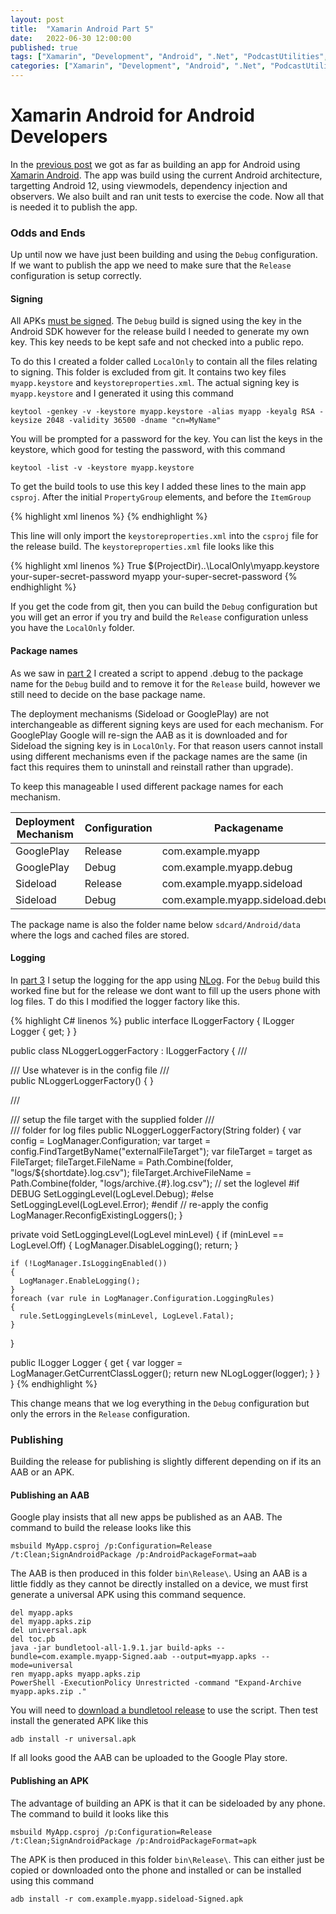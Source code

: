 ```yaml
---
layout: post
title:  "Xamarin Android Part 5"
date:   2022-06-30 12:00:00
published: true
tags: ["Xamarin", "Development", "Android", ".Net", "PodcastUtilities", "Mobile"]
categories: ["Xamarin", "Development", "Android", ".Net", "PodcastUtilities", "Mobile"]
---
```


# Xamarin Android for Android Developers

In the [previous post][part-4-url] we got as far as building an app for Android using [Xamarin Android][xamarin-android-url]. The app was build using the current Android architecture, targetting Android 12, using viewmodels, dependency injection and observers. We also built and ran unit tests to exercise the code. Now all that is needed it to publish the app.

### Odds and Ends

Up until now we have just been building and using the `Debug` configuration. If we want to publish the app we need to make sure that the `Release` configuration is setup correctly.

#### Signing

All APKs [must be signed][apk-signing-url]. The `Debug` build is signed using the key in the Android SDK however for the release build I needed to generate my own key. This key needs to be kept safe and not checked into a public repo.

To do this I created a folder called `LocalOnly` to contain all the files relating to signing. This folder is excluded from git. It contains two key files `myapp.keystore` and `keystoreproperties.xml`. The actual signing key is `myapp.keystore` and I generated it using this command

```
keytool -genkey -v -keystore myapp.keystore -alias myapp -keyalg RSA -keysize 2048 -validity 36500 -dname "cn=MyName"
```

You will be prompted for a password for the key. You can list the keys in the keystore, which good for testing the password, with this command

```
keytool -list -v -keystore myapp.keystore
```

To get the build tools to use this key I added these lines to the main app `csproj`. After the initial `PropertyGroup` elements, and before the `ItemGroup`

{% highlight xml linenos %}
</PropertyGroup>
<Import Project="$(ProjectDir)..\LocalOnly\keystoreproperties.xml" Condition=" '$(Configuration)|$(Platform)' == 'Release|AnyCPU' " />
<ItemGroup>
{% endhighlight %}

This line will only import the `keystoreproperties.xml` into the `csproj` file for the release build. The `keystoreproperties.xml` file looks like this

{% highlight xml linenos %}
<Project xmlns="http://schemas.microsoft.com/developer/msbuild/2003">
  <PropertyGroup Condition=" '$(Configuration)|$(Platform)' == 'Release|AnyCPU' ">
    <AndroidKeyStore>True</AndroidKeyStore>
    <AndroidSigningKeyStore>$(ProjectDir)..\LocalOnly\myapp.keystore</AndroidSigningKeyStore>
    <AndroidSigningStorePass>your-super-secret-password</AndroidSigningStorePass>
    <AndroidSigningKeyAlias>myapp</AndroidSigningKeyAlias>
    <AndroidSigningKeyPass>your-super-secret-password</AndroidSigningKeyPass>
  </PropertyGroup>
</Project>{% endhighlight %}

If you get the code from git, then you can build the `Debug` configuration but you will get an error if you try and build the `Release` configuration unless you have the `LocalOnly` folder.

#### Package names

As we saw in [part 2][part-2-url] I created a script to append .debug to the package name for the `Debug` build and to remove it for the `Release` build, however we still need to decide on the base package name. 

The deployment mechanisms (Sideload or GooglePlay) are not interchangeable as different signing keys are used for each mechanism. For GooglePlay Google will re-sign the AAB as it is downloaded and for Sideload the signing key is in `LocalOnly`. For that reason users cannot install using different mechanisms even if the package names are the same (in fact this requires them to uninstall and reinstall rather than upgrade).

To keep this manageable I used different package names for each mechanism.

| Deployment Mechanism | Configuration | Packagename |
| -------------------- | ------------- | ----------- |
| GooglePlay           | Release       | com.example.myapp
| GooglePlay           | Debug         | com.example.myapp.debug
| Sideload             | Release       | com.example.myapp.sideload
| Sideload             | Debug         | com.example.myapp.sideload.debug 

The package name is also the folder name below `sdcard/Android/data` where the logs and cached files are stored.

#### Logging

In [part 3][part-3-url] I setup the logging for the app using [NLog][nlog-url]. For the `Debug` build this worked fine but for the release we dont want to fill up the users phone with log files. T do this I modified the logger factory like this.

{% highlight C# linenos %}
public interface ILoggerFactory
{
  ILogger Logger { get; }
}

public class NLoggerLoggerFactory : ILoggerFactory
{
  /// <summary>
  /// Use whatever is in the config file
  /// </summary>
  public NLoggerLoggerFactory()
  {
  }

  /// <summary>
  /// setup the file target with the supplied folder
  /// </summary>
  /// <param name="folder">folder for log files</param>
  public NLoggerLoggerFactory(String folder)
  {
    var config = LogManager.Configuration;
    var target = config.FindTargetByName("externalFileTarget");
    var fileTarget = target as FileTarget;
    fileTarget.FileName = Path.Combine(folder, "logs/${shortdate}.log.csv");
    fileTarget.ArchiveFileName = Path.Combine(folder, "logs/archive.{#}.log.csv");
    // set the loglevel
#if DEBUG
    SetLoggingLevel(LogLevel.Debug);
#else
    SetLoggingLevel(LogLevel.Error);
#endif
    // re-apply the config
    LogManager.ReconfigExistingLoggers();
  }

  private void SetLoggingLevel(LogLevel minLevel)
  {
    if (minLevel == LogLevel.Off)
    {
      LogManager.DisableLogging();
      return;
    }

    if (!LogManager.IsLoggingEnabled())
    {
      LogManager.EnableLogging();
    }
    foreach (var rule in LogManager.Configuration.LoggingRules)
    {
      rule.SetLoggingLevels(minLevel, LogLevel.Fatal);
    }
  }

  public ILogger Logger
  {
    get
    {
      var logger = LogManager.GetCurrentClassLogger();
      return new NLogLogger(logger);
    }
  }
}
{% endhighlight %}

This change means that we log everything in the `Debug` configuration but only the errors in the `Release` configuration.

### Publishing

Building the release for publishing is slightly different depending on if its an AAB or an APK.

#### Publishing an AAB

Google play insists that all new apps be published as an AAB. The command to build the release looks like this

```
msbuild MyApp.csproj /p:Configuration=Release /t:Clean;SignAndroidPackage /p:AndroidPackageFormat=aab
```

The AAB is then produced in this folder `bin\Release\`. Using an AAB is a little fiddly as they cannot be directly installed on a device, we must first generate a universal APK using this command sequence.

```
del myapp.apks
del myapp.apks.zip
del universal.apk
del toc.pb
java -jar bundletool-all-1.9.1.jar build-apks --bundle=com.example.myapp-Signed.aab --output=myapp.apks --mode=universal
ren myapp.apks myapp.apks.zip
PowerShell -ExecutionPolicy Unrestricted -command "Expand-Archive myapp.apks.zip ."
```

You will need to [download a bundletool release][bundletool-url] to use the script. Then test install the generated APK like this

```
adb install -r universal.apk
```

If all looks good the AAB can be uploaded to the Google Play store.

#### Publishing an APK

The advantage of building an APK is that it can be sideloaded by any phone. The command to build it looks like this

```
msbuild MyApp.csproj /p:Configuration=Release /t:Clean;SignAndroidPackage /p:AndroidPackageFormat=apk
```

The APK is then produced in this folder `bin\Release\`. This can either just be copied or downloaded onto the phone and installed or can be installed using this command

```
adb install -r com.example.myapp.sideload-Signed.apk
```


[part-1-url]:               /blog/2021/12/28/xamarin-android-part1
[part-2-url]:               /blog/2022/02/24/xamarin-android-part2
[part-3-url]:               /blog/2022/03/27/xamarin-android-part3
[part-4-url]:				/blog/2022/04/27/xamarin-android-part4
[xamarin-android-url]:      https://docs.microsoft.com/en-us/xamarin/android/
[livedata-url]:             https://developer.android.com/topic/libraries/architecture/livedata
[events-url]:               https://docs.microsoft.com/en-us/dotnet/standard/events/
[unit-test1-url]:           https://developer.android.com/training/testing/fundamentals
[unit-test2-url]:           https://developer.android.com/training/testing/local-tests
[robolectric-url]:          http://robolectric.org
[wsa-url]:                  https://docs.microsoft.com/en-us/windows/android/wsa/
[xunit-devices-url]:        https://github.com/xunit/devices.xunit
[nunit-lite-url]:           https://github.com/xamarin/Xamarin.Legacy.NUnitLite
[nunit-template-url]:       https://dgatto.com/posts/2020/12/droid-nunit-template/
[fakeiteasy-url]:           https://fakeiteasy.readthedocs.io/en/stable/
[apk-signing-url]:			https://developer.android.com/studio/publish/app-signing
[nlog-url]:                 https://nlog-project.org
[bundletool-url]:			https://github.com/google/bundletool/releases
